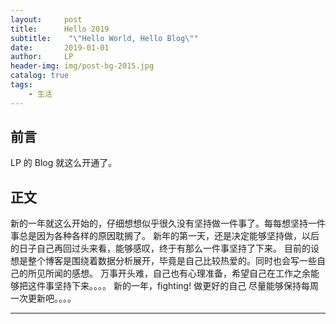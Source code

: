 ```yaml
---
layout:     post
title:      Hello 2019
subtitle:    "\"Hello World, Hello Blog\""
date:       2019-01-01
author:     LP
header-img: img/post-bg-2015.jpg
catalog: true
tags:
    - 生活
---    
```


## 前言

LP 的 Blog 就这么开通了。

## 正文

新的一年就这么开始的，仔细想想似乎很久没有坚持做一件事了。每每想坚持一件事总是因为各种各样的原因耽搁了。
新年的第一天，还是决定能够坚持做，以后的日子自己再回过头来看，能够感叹，终于有那么一件事坚持了下来。
目前的设想是整个博客是围绕着数据分析展开，毕竟是自己比较热爱的。同时也会写一些自己的所见所闻的感想。
万事开头难，自己也有心理准备，希望自己在工作之余能够把这件事坚持下来。。。。
新的一年，fighting! 做更好的自己
尽量能够保持每周一次更新吧。。。。

---

